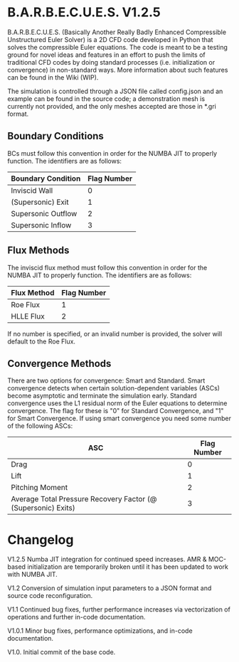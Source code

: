 # B.A.R.B.E.C.U.E.S. V1.2.5
B.A.R.B.E.C.U.E.S. (Basically Another Really Badly Enhanced Compressible Unstructured Euler Solver) is a 2D CFD code developed in Python that solves the compressible Euler equations. The code is meant to be a testing ground for novel ideas and features in an effort to push the limits of traditional CFD codes by doing standard processes (i.e. initialization or convergence) in non-standard ways. More information about such features can be found in the Wiki (WIP).


The simulation is controlled through a JSON file called config.json and an example can be found in the source code; a demonstration mesh is currently not provided, and the only meshes accepted are those in *.gri format.

## Boundary Conditions
BCs must follow this convention in order for the NUMBA JIT to properly function. The identifiers are as follows:

| Boundary Condition | Flag Number |
|--------------------|-------------|
| Inviscid Wall | 0 |
| (Supersonic) Exit | 1 |
| Supersonic Outflow | 2 |
| Supersonic Inflow | 3 |


## Flux Methods
The inviscid flux method must follow this convention in order for the NUMBA JIT to properly function. The identifiers are as follows:

| Flux Method | Flag Number |
|--------------------|-------------|
| Roe Flux | 1 |
| HLLE Flux | 2 |

If no number is specified, or an invalid number is provided, the solver will default to the Roe Flux.



## Convergence Methods
There are two options for convergence: Smart and Standard. Smart convergence detects when certain solution-dependent variables (ASCs) become asymptotic and terminate the simulation early. Standard convergence uses the L1 residual norm of the Euler equations to determine convergence. The flag for these is "0" for Standard Convergence, and "1" for Smart Convergence. If using smart convergence you need some number of the following ASCs:

| ASC | Flag Number |
|--------------------|-------------|
| Drag | 0 |
| Lift | 1 |
| Pitching Moment | 2 |
| Average Total Pressure Recovery Factor (@ (Supersonic) Exits) | 3 |

# Changelog
V1.2.5 Numba JIT integration for continued speed increases. AMR & MOC-based initialization are temporarily broken until it has been updated to work with NUMBA JIT.

V1.2 Conversion of simulation input parameters to a JSON format and source code reconfiguration.

V1.1 Continued bug fixes, further performance increases via vectorization of operations and further in-code documentation.

V1.0.1 Minor bug fixes, performance optimizations, and in-code documentation.

V1.0. Initial commit of the base code.
